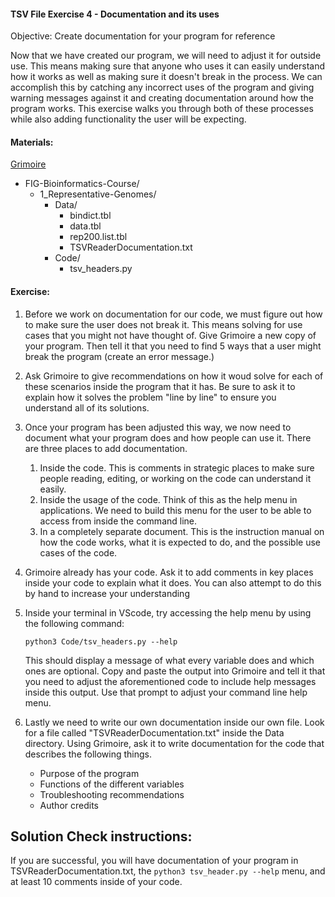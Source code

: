 #### TSV File Exercise 4 - Documentation and its uses

 Objective: Create documentation for your program for reference

Now that we have created our program, we will need to adjust it for outside use.  This means making sure that anyone who uses it can easily understand how it works as well as making sure it doesn't break in the process. We can accomplish this by catching any incorrect uses of the program and giving warning messages against it and creating documentation around how the program works. This exercise walks you through both of these processes while also adding functionality the user will be expecting.


#### Materials: 

[Grimoire](https://chat.openai.com/g/g-n7Rs0IK86-grimoire)


* FIG-Bioinformatics-Course/
    * 1_Representative-Genomes/
        * Data/
            * bindict.tbl
            * data.tbl
            * rep200.list.tbl
            * TSVReaderDocumentation.txt
        * Code/
            * tsv_headers.py


#### Exercise: 

1. Before we work on documentation for our code, we must figure out how to make sure the user does not break it.  This means solving for use cases that you might not have thought of. Give Grimoire a new copy of your program. Then tell it that you need to find 5 ways that a user might break the program (create an error message.)

2. Ask Grimoire to give recommendations on how it woud solve for each of these scenarios inside the program that it has. Be sure to ask it to explain how it solves the problem "line by line" to ensure you understand all of its solutions. 

3. Once your program has been adjusted this way, we now need to document what your program does and how people can use it. There are three places to add documentation.
    1. Inside the code. This is comments in strategic places to make sure people reading, editing, or working on the code can understand it easily.
    2. Inside the usage of the code. Think of this as the help menu in applications. We need to build this menu for the user to be able to access from inside the command line.
    3. In a completely separate document. This is the instruction manual on how the code works, what it is expected to do, and the possible use cases of the code.

4. Grimoire already has your code. Ask it to add comments in key places inside your code to explain what it does. You can also attempt to do this by hand to increase your understanding

5. Inside your terminal in VScode, try accessing the help menu by using the following command:

    ``` python3 Code/tsv_headers.py --help ```

    This should display a message of what every variable does and which ones are optional. Copy and paste the output into Grimoire and tell it that you need to adjust the aforementioned code to include help messages inside this output. Use that prompt to adjust your command line help menu.

6. Lastly we need to write our own documentation inside our own file. Look for a file called "TSVReaderDocumentation.txt" inside the Data directory. Using Grimoire, ask it to write documentation for the code that describes the following things.

    * Purpose of the program
    * Functions of the different variables
    * Troubleshooting recommendations
    * Author credits


## Solution Check instructions:
If you are successful, you will have documentation of your program in TSVReaderDocumentation.txt, the ```python3 tsv_header.py --help``` menu, and at least 10 comments inside of your code. 

